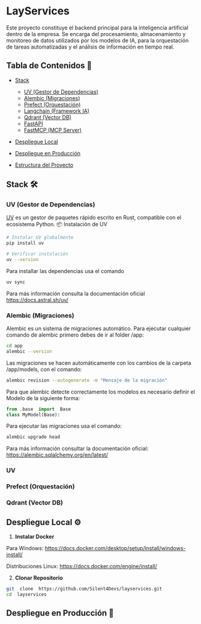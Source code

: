 
# LayServices 

Este proyecto constituye el backend principal para la inteligencia artificial dentro de la empresa. Se encarga del procesamiento, almacenamiento y monitoreo de datos utilizados por los modelos de IA, para la orquestación de tareas automatizadas y el análisis de información en tiempo real.

## Tabla de Contenidos 📖

- [Stack](#stack)
	- [UV (Gestor de Dependencias)](#uv)
	- [Alembic (Migraciones)](#alembic)
	- [Prefect (Orquestación)](#prefect)
	- [Langchain (Framework IA)](#langchain)
	- [Qdrant (Vector DB)](#qdrant)
	- [FastAPI](#fastapi)
	- [FastMCP (MCP Server)](#fastmcp)

- [Despliegue Local](#despliegue-local-)

- [Despliegue en Producción](#despliegue-en-producción-)

- [Estructura del Proyecto](#estructura-del-proyecto-)

  
## Stack 🛠
### UV (Gestor de Dependencias)
[UV](https://github.com/astral-sh/uv) es un gestor de paquetes rápido escrito en Rust, compatible con el ecosistema Python.
 📦 Instalación de UV
```bash
# Instalar UV globalmente
pip install uv

# Verificar instalación
uv --version
```
Para installar las dependencias usa el comando
```bash
uv sync
```

Para más información consulta la documentación oficial https://docs.astral.sh/uv/


### Alembic (Migraciones)
Alembic es un sistema de migraciones automático. Para ejecutar cualquier comando de alembic primero debes de ir al folder /app:

```bash
cd app
alembic --version
```
Las migraciones se hacen automáticamente con los cambios de la carpeta /app/models, con el comando:
```bash
alembic revision --autogenerate -m "Mensaje de la migración"
```
Para que alembic detecte correctamente los modelos es necesario definir el Modelo de la siguiente forma:
```python
from .base  import  Base
class MyModel(Base):
```
Para ejecutar las migraciones usa el comando:
```bash
alembic upgrade head
```
Para más información consultar la documentación oficial: https://alembic.sqlalchemy.org/en/latest/

### UV 

### Prefect (Orquestación)




### Qdrant (Vector DB)


## Despliegue Local ⚙️
 
1.  **Instalar Docker**

Para Windows:
https://docs.docker.com/desktop/setup/install/windows-install/

Distribuciones Linux:
https://docs.docker.com/engine/install/


2.  **Clonar Repositorio**

```bash
git  clone  https://github.com/Silent4Devs/layservices.git
cd  layservices
```

## Despliegue en Producción 🚀
